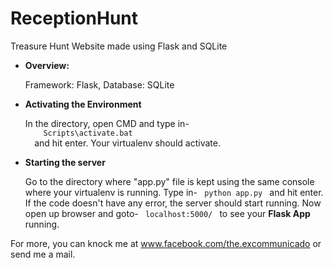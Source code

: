 # ReceptionHunt
Treasure Hunt Website made using Flask and SQLite

<ul>
  <li> <b> Overview: </b> </li>
  <p>
    Framework: Flask, Database: SQLite
  </p>

<li> <b> Activating the Environment </b> </li>
<p>
  In the directory, open CMD and type in-
  <code>
    Scripts\activate.bat
  </code>
  and hit enter. Your virtualenv should activate. 
</p>

  <li> <b> Starting the server </b> </li>
  <p>
    Go to the directory where "app.py" file is kept using the same console where your virtualenv is running. Type in-
  <code> python app.py </code>
  and hit enter. If the code doesn't have any error, the server should start running. Now open up browser and goto- 
  <code> localhost:5000/ </code>
  to see your <b>Flask App</b> running.
  </p>
 </ul>
 
 For more, you can knock me at www.facebook.com/the.excommunicado or send me a mail.
